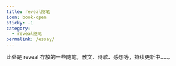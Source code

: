```yaml
---
title: reveal随笔
icon: book-open
sticky: -1
category:
  - reveal随笔
permalink: /essay/
---
```

此处是 reveal 存放的一些随笔，散文、诗歌、感想等，持续更新中.....。
<Catalog base='/essay/'/>
